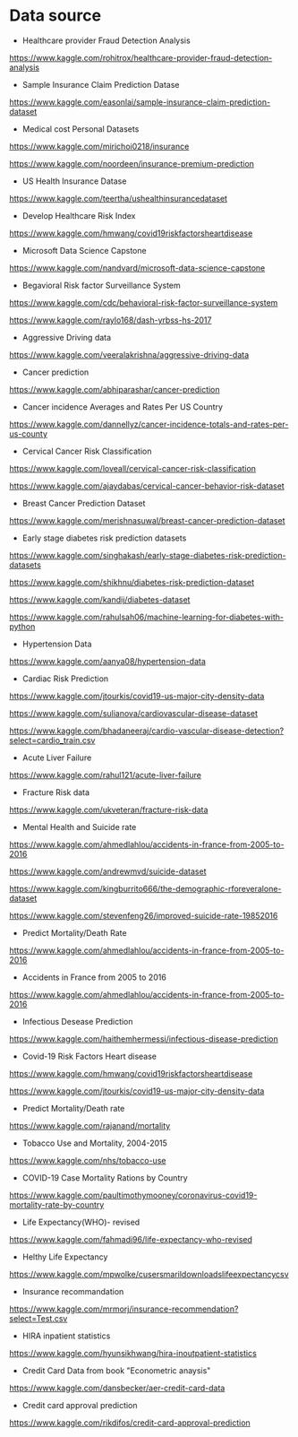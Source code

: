# Data source 

* Healthcare provider Fraud Detection Analysis 

https://www.kaggle.com/rohitrox/healthcare-provider-fraud-detection-analysis

* Sample Insurance Claim Prediction Datase

https://www.kaggle.com/easonlai/sample-insurance-claim-prediction-dataset

* Medical cost Personal Datasets 

https://www.kaggle.com/mirichoi0218/insurance

https://www.kaggle.com/noordeen/insurance-premium-prediction

* US Health Insurance Datase

https://www.kaggle.com/teertha/ushealthinsurancedataset

* Develop Healthcare Risk Index

https://www.kaggle.com/hmwang/covid19riskfactorsheartdisease

* Microsoft Data Science Capstone 

https://www.kaggle.com/nandvard/microsoft-data-science-capstone

* Begavioral Risk factor Surveillance System

https://www.kaggle.com/cdc/behavioral-risk-factor-surveillance-system

https://www.kaggle.com/raylo168/dash-yrbss-hs-2017

* Aggressive Driving data

https://www.kaggle.com/veeralakrishna/aggressive-driving-data

* Cancer prediction

https://www.kaggle.com/abhiparashar/cancer-prediction

* Cancer incidence Averages and Rates  Per US Country

https://www.kaggle.com/dannellyz/cancer-incidence-totals-and-rates-per-us-county

* Cervical Cancer Risk Classification

https://www.kaggle.com/loveall/cervical-cancer-risk-classification

https://www.kaggle.com/ajaydabas/cervical-cancer-behavior-risk-dataset

* Breast Cancer Prediction Dataset

https://www.kaggle.com/merishnasuwal/breast-cancer-prediction-dataset

* Early stage diabetes risk prediction datasets

https://www.kaggle.com/singhakash/early-stage-diabetes-risk-prediction-datasets

https://www.kaggle.com/shikhnu/diabetes-risk-prediction-dataset

https://www.kaggle.com/kandij/diabetes-dataset

https://www.kaggle.com/rahulsah06/machine-learning-for-diabetes-with-python

* Hypertension Data

https://www.kaggle.com/aanya08/hypertension-data

* Cardiac Risk Prediction

https://www.kaggle.com/jtourkis/covid19-us-major-city-density-data

https://www.kaggle.com/sulianova/cardiovascular-disease-dataset

https://www.kaggle.com/bhadaneeraj/cardio-vascular-disease-detection?select=cardio_train.csv

* Acute Liver Failure

https://www.kaggle.com/rahul121/acute-liver-failure

* Fracture Risk data

https://www.kaggle.com/ukveteran/fracture-risk-data

* Mental Health and Suicide rate

https://www.kaggle.com/ahmedlahlou/accidents-in-france-from-2005-to-2016

https://www.kaggle.com/andrewmvd/suicide-dataset

https://www.kaggle.com/kingburrito666/the-demographic-rforeveralone-dataset

https://www.kaggle.com/stevenfeng26/improved-suicide-rate-19852016

* Predict Mortality/Death Rate

https://www.kaggle.com/ahmedlahlou/accidents-in-france-from-2005-to-2016

* Accidents in France from 2005 to 2016

https://www.kaggle.com/ahmedlahlou/accidents-in-france-from-2005-to-2016

* Infectious Desease Prediction

https://www.kaggle.com/haithemhermessi/infectious-disease-prediction

* Covid-19 Risk Factors Heart disease

https://www.kaggle.com/hmwang/covid19riskfactorsheartdisease

https://www.kaggle.com/jtourkis/covid19-us-major-city-density-data

* Predict Mortality/Death rate

https://www.kaggle.com/rajanand/mortality

* Tobacco Use and Mortality, 2004-2015

https://www.kaggle.com/nhs/tobacco-use

* COVID-19 Case Mortality Rations by Country

https://www.kaggle.com/paultimothymooney/coronavirus-covid19-mortality-rate-by-country

* Life Expectancy(WHO)- revised

https://www.kaggle.com/fahmadi96/life-expectancy-who-revised

* Helthy Life Expectancy

https://www.kaggle.com/mpwolke/cusersmarildownloadslifeexpectancycsv

* Insurance recommandation

https://www.kaggle.com/mrmorj/insurance-recommendation?select=Test.csv

* HIRA inpatient statistics

https://www.kaggle.com/hyunsikhwang/hira-inoutpatient-statistics

* Credit Card Data from book "Econometric anaysis"

https://www.kaggle.com/dansbecker/aer-credit-card-data

* Credit card approval prediction

https://www.kaggle.com/rikdifos/credit-card-approval-prediction